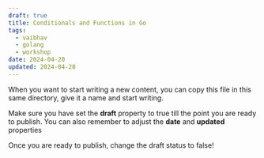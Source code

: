 ```yaml
---
draft: true
title: Conditionals and Functions in Go
tags:
  - vaibhav
  - golang
  - workshop
date: 2024-04-20
updated: 2024-04-20
---
```

When you want to start writing a new content, you can copy this file in this same directory, give it a name and start writing. 

Make sure you have set the **draft** property to true till the point you are ready to publish. 
You can also remember to adjust the **date** and **updated** properties

Once you are ready to publish, change the draft status to false!